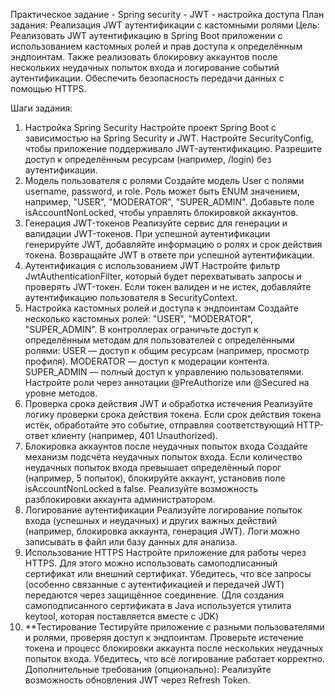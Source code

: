 Практическое задание - Spring security - JWT - настройка доступа
План задания: Реализация JWT аутентификации с кастомными ролями
Цель:
Реализовать JWT аутентификацию в Spring Boot приложении с использованием кастомных ролей и прав доступа к определённым эндпоинтам. Также реализовать блокировку аккаунтов после нескольких неудачных попыток входа и логирование событий аутентификации. Обеспечить безопасность передачи данных с помощью HTTPS.

Шаги задания:
1. Настройка Spring Security
   Настройте проект Spring Boot с зависимостью на Spring Security и JWT.
   Настройте SecurityConfig, чтобы приложение поддерживало JWT-аутентификацию.
   Разрешите доступ к определённым ресурсам (например, /login) без аутентификации.
2. Модель пользователя с ролями
      Создайте модель User с полями username, password, и role. Роль может быть ENUM значением, например, "USER", "MODERATOR", "SUPER_ADMIN".
      Добавьте поле isAccountNonLocked, чтобы управлять блокировкой аккаунтов.
3. Генерация JWT-токенов
   Реализуйте сервис для генерации и валидации JWT-токенов.
   При успешной аутентификации генерируйте JWT, добавляйте информацию о ролях и срок действия токена.
   Возвращайте JWT в ответе при успешной аутентификации.
4. Аутентификация с использованием JWT
   Настройте фильтр JwtAuthenticationFilter, который будет перехватывать запросы и проверять JWT-токен.
   Если токен валиден и не истек, добавляйте аутентификацию пользователя в SecurityContext.
5. Настройка кастомных ролей и доступа к эндпоинтам
      Создайте несколько кастомных ролей: "USER", "MODERATOR", "SUPER_ADMIN".
      В контроллерах ограничьте доступ к определённым методам для пользователей с определёнными ролями:
      USER — доступ к общим ресурсам (например, просмотр профиля).
      MODERATOR — доступ к модерации контента.
      SUPER_ADMIN — полный доступ к управлению пользователями.
      Настройте роли через аннотации @PreAuthorize или @Secured на уровне методов.
6. Проверка срока действия JWT и обработка истечения
   Реализуйте логику проверки срока действия токена.
   Если срок действия токена истёк, обработайте это событие, отправляя соответствующий HTTP-ответ клиенту (например, 401 Unauthorized).
7. Блокировка аккаунтов после неудачных попыток входа
   Создайте механизм подсчёта неудачных попыток входа.
   Если количество неудачных попыток входа превышает определённый порог (например, 5 попыток), блокируйте аккаунт, установив поле isAccountNonLocked в false.
   Реализуйте возможность разблокировки аккаунта администратором.
8. Логирование аутентификации
   Реализуйте логирование попыток входа (успешных и неудачных) и других важных действий (например, блокировка аккаунта, генерация JWT).
   Логи можно записывать в файл или базу данных для анализа.
9. Использование HTTPS
   Настройте приложение для работы через HTTPS. Для этого можно использовать самоподписанный сертификат или внешний сертификат.
   Убедитесь, что все запросы (особенно связанные с аутентификацией и передачей JWT) передаются через защищённое соединение. (Для создания самоподписанного сертификата в Java используется утилита keytool, которая поставляется вместе с JDK)
10. **Тестирование
    Тестируйте приложение с разными пользователями и ролями, проверяя доступ к эндпоинтам.
    Проверьте истечение токена и процесс блокировки аккаунта после нескольких неудачных попыток входа.
    Убедитесь, что всё логирование работает корректно.
    Дополнительные требования (опционально):
    Реализуйте возможность обновления JWT через Refresh Token.